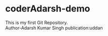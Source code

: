 # coderAdarsh-demo
This is my first Git Repository.
<br>
Author-Adarsh Kumar Singh
publication:uddan
